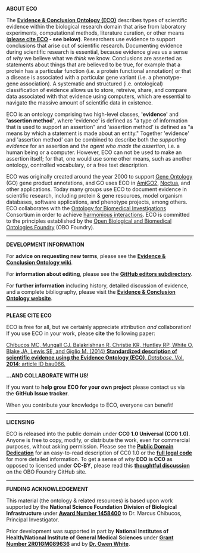 **ABOUT ECO**

The **[Evidence & Conclusion Ontology (ECO)](http://www.evidenceontology.org/)** describes types of scientific evidence within the biological research domain that arise from laboratory experiments, computational methods, literature curation, or other means (**[please cite ECO](https://academic.oup.com/database/article/doi/10.1093/database/bau075/2634798/Standardized-description-of-scientific-evidence) - see below)**. Researchers use evidence to support conclusions that arise out of scientific research. Documenting evidence during scientific research is essential, because evidence gives us a sense of _why_ we believe what we _think_ we know. Conclusions are asserted as statements about things that are believed to be true, for example that a protein has a particular function (i.e. a protein functional annotation) or that a disease is associated with a particular gene variant (i.e. a phenotype-gene association). A systematic and structured (i.e. ontological) classification of evidence allows us to store, retreive, share, and compare data associated with that evidence using computers, which are essential to navigate the massive amount of scientific data in existence.

ECO is an ontology comprising two high-level classes, **'evidence'** and **'assertion method'**, where 'evidence' is defined as "a type of information that is used to support an assertion" and 'assertion method' is defined as "a means by which a statement is made about an entity." Together 'evidence' and 'assertion method' can be combined to describe both the _supporting evidence_ for an assertion and _the agent who made the assertion_, i.e. a human being or a computer. However, ECO can not be used to make an assertion itself; for that, one would use some other means, such as another ontology, controlled vocabulary, or a free text description.

ECO was originally created around the year 2000 to support [Gene Ontology](http://geneontology.org/) (GO) gene product annotations, and GO uses ECO in [AmiGO2](http://amigo2.geneontology.org/amigo), [Noctua](http://noctua.berkeleybop.org/), and other applications. Today many groups use ECO to document evidence in scientific research, including protein & gene resources, model organism databases, software applications, and phenotype projects, among others. ECO collaborates with the [Ontology for Biomedical Investigations](http://obi-ontology.org/page/Main_Page) Consortium in order to achieve [harmonious interactions](https://f1000research.com/posters/6-395). ECO is committed to the principles established by the [Open Biological and Biomedical Ontologies Foundry](http://obofoundry.org/) (OBO Foundry).

***

**DEVELOPMENT INFORMATION**

For **advice on requesting new terms**, please see the **[Evidence & Conclusion Ontology wiki](https://github.com/evidenceontology/evidenceontology/wiki/New-term-request-how-to)**.

For **information about editing**, please see the **[GitHub editors subdirectory](https://github.com/evidenceontology/evidenceontology/tree/master/editors)**.

For **further information** including history, detailed discussion of evidence, and a complete bibliography, please visit the **[Evidence & Conclusion Ontology website](http://www.evidenceontology.org/)**.

***

**PLEASE CITE ECO**

ECO is free for all, but we certainly appreciate attribution _and_ collaboration! If you use ECO in your work, please **cite** the following paper:

[Chibucos MC, Mungall CJ, Balakrishnan R, Christie KR, Huntley RP, White O, Blake JA, Lewis SE, and Giglio M. (2014) **Standardized description of scientific evidence using the Evidence Ontology (ECO)**. _Database_. Vol. **2014**: article ID bau066.](http://database.oxfordjournals.org/content/2014/bau075.long)

**...AND COLLABORATE WITH US!**

If you want to **help grow ECO for your own project** please contact us via the **GitHub Issue tracker**.

When you contribute your knowledge to ECO, everyone can benefit!

***

**LICENSING**

ECO is released into the public domain under **CC0 1.0 Universal (CC0 1.0)**. Anyone is free to copy, modify, or distribute the work, even for commercial purposes, without asking permission. Please see the **[Public Domain Dedication](https://creativecommons.org/publicdomain/zero/1.0/)** for an easy-to-read description of CC0 1.0 or the **[full legal code](https://creativecommons.org/publicdomain/zero/1.0/legalcode)** for more detailed information. To get a sense of _why_ **ECO is CC0** as opposed to licensed under **CC-BY**, please read this **[thoughtful discussion](https://github.com/OBOFoundry/OBOFoundry.github.io/issues/285)** on the OBO Foundry GitHub site.

***

**FUNDING ACKNOWLEDGEMENT**

This material (the ontology & related resources) is based upon work supported by the **National Science Foundation Division of Biological Infrastructure** under **[Award Number 1458400](http://www.nsf.gov/awardsearch/showAward?AWD_ID=1458400)** to Dr. Marcus Chibucos, Principal Investigator.

Prior development was supported in part by **National Institutes of Health/National Institute of General Medical Sciences** under **[Grant Number 2R01GM089636](https://projectreporter.nih.gov/project_info_description.cfm?aid=8579651&icde=0)** and by **[Dr. Owen White](http://www.medschool.umaryland.edu/profiles/White-Owen/)**.
